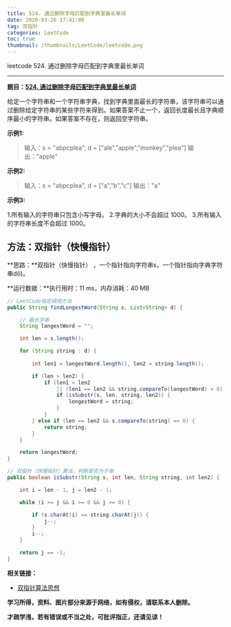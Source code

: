 ```yaml
---
title: 524. 通过删除字母匹配到字典里最长单词
date: 2020-03-26 17:41:00
tag: 双指针
categories: LeetCode
toc: true
thumbnail: /thumbnails/LeetCode/leetcode.png
---
```


leetcode 524. 通过删除字母匹配到字典里最长单词

<!--more-->

---

**题目：[524. 通过删除字母匹配到字典里最长单词](https://leetcode-cn.com/problems/longest-word-in-dictionary-through-deleting/)**

给定一个字符串和一个字符串字典，找到字典里面最长的字符串，该字符串可以通过删除给定字符串的某些字符来得到。如果答案不止一个，返回长度最长且字典顺序最小的字符串。如果答案不存在，则返回空字符串。

**示例1:**

> 输入：s = "abpcplea", d = ["ale","apple","monkey","plea"]
> 输出："apple"

**示例2:**

> 输入：s = "abpcplea", d = ["a","b","c"]
> 输出："a"

**示例3:**

1.所有输入的字符串只包含小写字母。
2.字典的大小不会超过 1000。
3.所有输入的字符串长度不会超过 1000。

## 方法：双指针（快慢指针）

**思路：**双指针（快慢指针） ，一个指针指向字符串s，一个指针指向字典字符串d(i)。

**运行数据：**执行用时：11 ms，内存消耗：40 MB

```java
// LeetCode指定调用方法
public String findLongestWord(String s, List<String> d) {

    // 最长字串
    String longestWord = "";

    int len = s.length();

    for (String string : d) {
        
        int len1 = longestWord.length(), len2 = string.length();

        if (len > len2) {
            if (len1 < len2
                || (len1 == len2 && string.compareTo(longestWord) < 0)) {
                if (isSubstr(s, len, string, len2)) {
                    longestWord = string;
                }
            }
        } else if (len == len2 && s.compareTo(string) == 0) {
            return string;
        }
    }

    return longestWord;
}

// 双指针（快慢指针）算法，判断是否为子串
public boolean isSubstr(String s, int len, String string, int len2) {

    int i = len - 1, j = len2 - 1;

    while (i >= j && i >= 0 && j >= 0) {

        if (s.charAt(i) == string.charAt(j)) {
            j--;
        }
        i--;
    }

    return j == -1;
}
```

**相关链接：**

- [双指针算法思想](https://crazy-sky.github.io/2020/03/14/双指针/)

**学习所得，资料、图片部分来源于网络，如有侵权，请联系本人删除。**

**才疏学浅，若有错误或不当之处，可批评指正，还请见谅！**